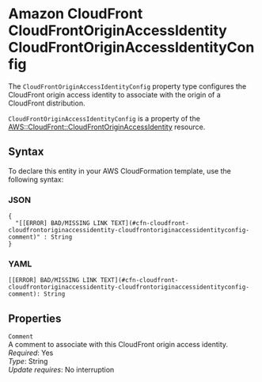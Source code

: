 # Amazon CloudFront CloudFrontOriginAccessIdentity CloudFrontOriginAccessIdentityConfig<a name="aws-properties-cloudfront-cloudfrontoriginaccessidentity-cloudfrontoriginaccessidentityconfig"></a>

<a name="aws-properties-cloudfront-cloudfrontoriginaccessidentity-cloudfrontoriginaccessidentityconfig-description"></a>The `CloudFrontOriginAccessIdentityConfig` property type configures the CloudFront origin access identity to associate with the origin of a CloudFront distribution\.

<a name="aws-properties-cloudfront-cloudfrontoriginaccessidentity-cloudfrontoriginaccessidentityconfig-inheritance"></a> `CloudFrontOriginAccessIdentityConfig` is a property of the [AWS::CloudFront::CloudFrontOriginAccessIdentity](aws-resource-cloudfront-cloudfrontoriginaccessidentity.md) resource\. 

## Syntax<a name="aws-properties-cloudfront-cloudfrontoriginaccessidentity-cloudfrontoriginaccessidentityconfig-syntax"></a>

To declare this entity in your AWS CloudFormation template, use the following syntax:

### JSON<a name="aws-properties-cloudfront-cloudfrontoriginaccessidentity-cloudfrontoriginaccessidentityconfig-syntax.json"></a>

```
{
  "[[ERROR] BAD/MISSING LINK TEXT](#cfn-cloudfront-cloudfrontoriginaccessidentity-cloudfrontoriginaccessidentityconfig-comment)" : String
}
```

### YAML<a name="aws-properties-cloudfront-cloudfrontoriginaccessidentity-cloudfrontoriginaccessidentityconfig-syntax.yaml"></a>

```
[[ERROR] BAD/MISSING LINK TEXT](#cfn-cloudfront-cloudfrontoriginaccessidentity-cloudfrontoriginaccessidentityconfig-comment): String
```

## Properties<a name="aws-properties-cloudfront-cloudfrontoriginaccessidentity-cloudfrontoriginaccessidentityconfig-properties"></a>

`Comment`  
A comment to associate with this CloudFront origin access identity\.  
 *Required*: Yes  
 *Type*: String  
 *Update requires*: No interruption 